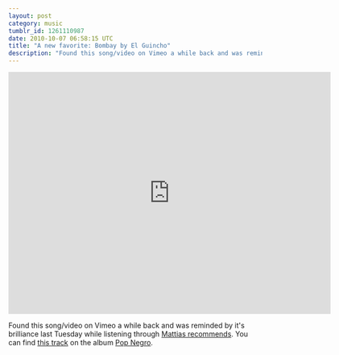 ```yaml
---
layout: post
category: music
tumblr_id: 1261110987  
date: 2010-10-07 06:58:15 UTC
title: "A new favorite: Bombay by El Guincho"
description: "Found this song/video on Vimeo a while back and was reminded by it’s brilliance last Tuesday while listening through Mattias recommends. You can find this track on the album Pop Negro."
---
```


<iframe src="http://player.vimeo.com/video/15247292?byline=0&amp;portrait=0&amp;color=ffffff" width="640" height="480" frameborder="0"></iframe>

Found this song/video on Vimeo a while back and was reminded by it's brilliance last Tuesday while listening through [Mattias recommends](http://open.spotify.com/user/mattias/playlist/1PDwG4hvy5n2pBf93A8R3r). You can find [this track](http://open.spotify.com/track/2s5j2PTrKA08NUnyUJDgiG) on the album [Pop Negro](http://open.spotify.com/album/2oK8FaiHxryCv49WqzUtfR).